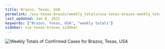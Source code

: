 ```yaml
---
title: Brazos, Texas, USA
permalink: /usa-texas-brazos/weekly_totals/usa-texas-brazos-weekly_totals.html
last_updated: Jan 8, 2021
keywords: ["Brazos, Texas, USA", "weekly totals"]
sidebar: usa-texas-brazos_sidebar
---
```


![Weekly Totals of Confirmed Cases for Brazos, Texas, USA](/covid_tracker/images/graphs/usa-texas-brazos-weekly_totals_graph.png)
